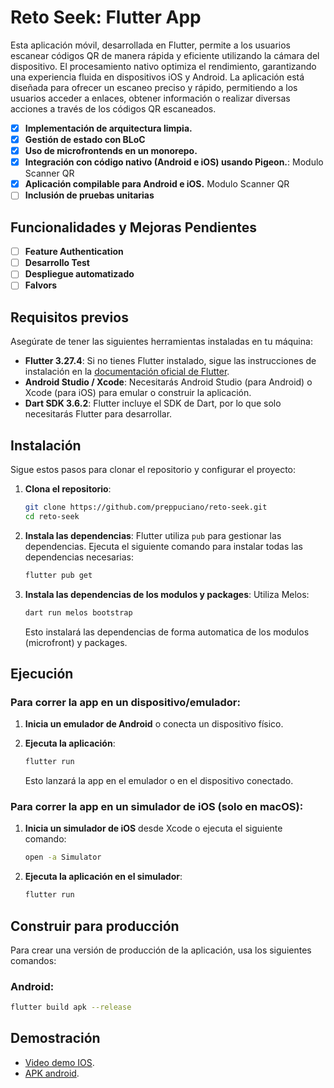 # Reto Seek: Flutter App

Esta aplicación móvil, desarrollada en Flutter, permite a los usuarios escanear códigos QR de manera rápida y eficiente utilizando la cámara del dispositivo. El procesamiento nativo optimiza el rendimiento, garantizando una experiencia fluida en dispositivos iOS y Android. La aplicación está diseñada para ofrecer un escaneo preciso y rápido, permitiendo a los usuarios acceder a enlaces, obtener información o realizar diversas acciones a través de los códigos QR escaneados.

- [x] **Implementación de arquitectura limpia.**
- [x] **Gestión de estado con BLoC** 
- [x] **Uso de microfrontends en un monorepo.** 
- [x] **Integración con código nativo (Android e iOS) usando Pigeon.**: Modulo Scanner QR
- [x] **Aplicación compilable para Android e iOS.** Modulo Scanner QR
- [ ] **Inclusión de pruebas unitarias**

## Funcionalidades y Mejoras Pendientes
- [ ] **Feature Authentication**
- [ ] **Desarrollo Test**
- [ ] **Despliegue automatizado**
- [ ] **Falvors**

## Requisitos previos

Asegúrate de tener las siguientes herramientas instaladas en tu máquina:

- **Flutter 3.27.4**: Si no tienes Flutter instalado, sigue las instrucciones de instalación en la [documentación oficial de Flutter](https://flutter.dev/docs/get-started/install).
- **Android Studio / Xcode**: Necesitarás Android Studio (para Android) o Xcode (para iOS) para emular o construir la aplicación.
- **Dart SDK 3.6.2**: Flutter incluye el SDK de Dart, por lo que solo necesitarás Flutter para desarrollar.

## Instalación

Sigue estos pasos para clonar el repositorio y configurar el proyecto:

1. **Clona el repositorio**:
    ```bash
    git clone https://github.com/preppuciano/reto-seek.git
    cd reto-seek
    ```

2. **Instala las dependencias**:
    Flutter utiliza `pub` para gestionar las dependencias. Ejecuta el siguiente comando para instalar todas las dependencias necesarias:
    ```bash
    flutter pub get
    ```

3. **Instala las dependencias de los modulos y packages**:
    Utiliza Melos:
    ```bash
    dart run melos bootstrap
    ```

    Esto instalará las dependencias de forma automatica de los modulos (microfront) y packages.

## Ejecución

### Para correr la app en un dispositivo/emulador:

1. **Inicia un emulador de Android** o conecta un dispositivo físico.

2. **Ejecuta la aplicación**:
    ```bash
    flutter run
    ```

    Esto lanzará la app en el emulador o en el dispositivo conectado.

### Para correr la app en un simulador de iOS (solo en macOS):

1. **Inicia un simulador de iOS** desde Xcode o ejecuta el siguiente comando:
    ```bash
    open -a Simulator
    ```

2. **Ejecuta la aplicación en el simulador**:
    ```bash
    flutter run
    ```

## Construir para producción

Para crear una versión de producción de la aplicación, usa los siguientes comandos:

### Android:
```bash
flutter build apk --release
```

## Demostración
- [Video demo IOS](https://github.com/preppuciano/reto-seek/blob/main/docs/RPReplay_Final1741693667.MP4).
- [APK android](https://github.com/preppuciano/reto-seek/blob/main/docs/app-release.apk).
